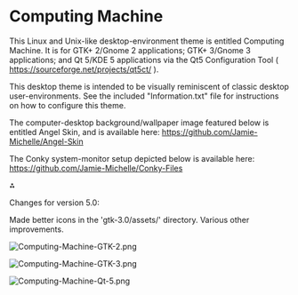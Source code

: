 # Computing Machine

This Linux and Unix-like desktop-environment theme is entitled Computing Machine. It is for GTK+ 2/Gnome 2 applications; GTK+ 3/Gnome 3 applications; and Qt 5/KDE 5 applications via the Qt5 Configuration Tool ( https://sourceforge.net/projects/qt5ct/ ).

This desktop theme is intended to be visually reminiscent of classic desktop user-environments. See the included "Information.txt" file for instructions on how to configure this theme.

The computer-desktop background/wallpaper image featured below is entitled Angel Skin, and is available here: https://github.com/Jamie-Michelle/Angel-Skin

The Conky system-monitor setup depicted below is available here: https://github.com/Jamie-Michelle/Conky-Files

⁂

Changes for version 5.0:

Made better icons in the 'gtk-3.0/assets/' directory. Various other improvements.

![Computing-Machine-GTK-2.png](https://raw.githubusercontent.com/Jamie-Michelle/Computing-Machine/master/Computing-Machine-GTK-2.png)

![Computing-Machine-GTK-3.png](https://raw.githubusercontent.com/Jamie-Michelle/Computing-Machine/master/Computing-Machine-GTK-3.png)

![Computing-Machine-Qt-5.png](https://raw.githubusercontent.com/Jamie-Michelle/Computing-Machine/master/Computing-Machine-Qt-5.png)
